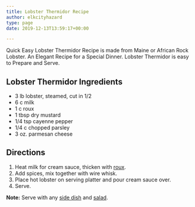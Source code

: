 ```yaml
---
title: Lobster Thermidor Recipe
author: elkcityhazard
type: page
date: 2019-12-13T13:59:17+00:00

---
```

Quick Easy Lobster Thermidor Recipe is made from Maine or African Rock Lobster. An Elegant Recipe for a Special Dinner. Lobster Thermidor is easy to Prepare and Serve.

## Lobster Thermidor Ingredients

  * 3 lb lobster, steamed, cut in 1/2
  * 6 c milk
  * 1 c roux
  * 1 tbsp dry mustard
  * 1/4 tsp cayenne pepper
  * 1/4 c chopped parsley
  * 3 oz. parmesan cheese

## Directions

  1. Heat milk for cream sauce, thicken with [roux][1].
  2. Add spices, mix together with wire whisk. 
  3. Place hot lobster on serving platter and pour cream sauce over.
  4. Serve.

**Note:** Serve with any <a href="/wordpress/institutional-recipes-for-200/easy-side-dishes/" rel="noopener noreferrer" target="_blank">side dish</a> and <a href="/wordpress/vegetables-and-salad-recipes/" rel="noopener noreferrer" target="_blank">salad</a>.

 [1]: /wordpress/easy-vegetarian-dinner-recipes/how-to-make-roux/